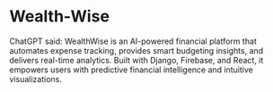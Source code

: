 # Wealth-Wise
 ChatGPT said: WealthWise is an AI-powered financial platform that automates expense tracking, provides smart budgeting insights, and delivers real-time analytics. Built with Django, Firebase, and React, it empowers users with predictive financial intelligence and intuitive visualizations.
